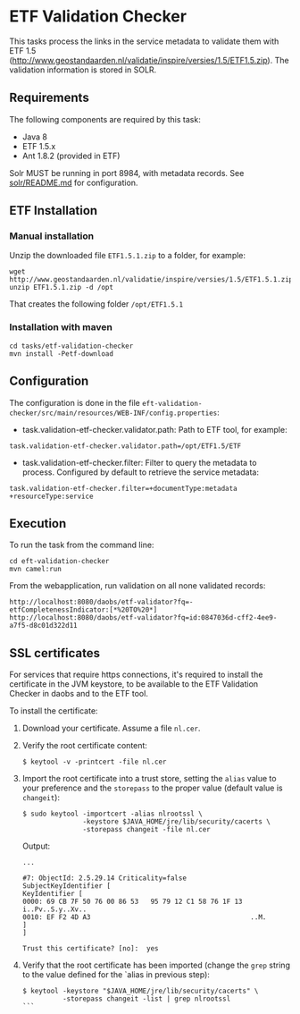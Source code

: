 # ETF Validation Checker

This tasks process the links in the service metadata to validate them with ETF 1.5 (http://www.geostandaarden.nl/validatie/inspire/versies/1.5/ETF1.5.zip). The validation information is stored in SOLR.

## Requirements
The following components are required by this task:

* Java 8
* ETF 1.5.x
* Ant 1.8.2 (provided in ETF)


Solr MUST be running in port 8984, with metadata records. See [solr/README.md](../../solr/README.md) for configuration.

## ETF Installation

### Manual installation

Unzip the downloaded file `ETF1.5.1.zip` to a folder, for example:

```
wget http://www.geostandaarden.nl/validatie/inspire/versies/1.5/ETF1.5.1.zip
unzip ETF1.5.1.zip -d /opt
```
That creates the following folder `/opt/ETF1.5.1`

### Installation with maven

```
cd tasks/etf-validation-checker
mvn install -Petf-download
```


## Configuration
The configuration is done in the file `eft-validation-checker/src/main/resources/WEB-INF/config.properties`:

* task.validation-etf-checker.validator.path: Path to ETF tool, for example:

```
task.validation-etf-checker.validator.path=/opt/ETF1.5/ETF
```

* task.validation-etf-checker.filter: Filter to query the metadata to process. Configured by default to retrieve the service metadata:


```
task.validation-etf-checker.filter=+documentType:metadata +resourceType:service
```

## Execution

To run the task from the command line:

```
cd eft-validation-checker
mvn camel:run
```

From the webapplication, run validation on all none validated records:

```
http://localhost:8080/daobs/etf-validator?fq=-etfCompletenessIndicator:[*%20TO%20*]
http://localhost:8080/daobs/etf-validator?fq=id:0847036d-cff2-4ee9-a7f5-d8c01d322d11
```

## SSL certificates

For services that require https connections, it's required to install the certificate in the JVM keystore, to be 
available to the ETF Validation Checker in daobs and to the ETF tool.

To install the certificate:

1. Download your certificate. Assume a file `nl.cer`.

2. Verify the root certificate content:

    ```
    $ keytool -v -printcert -file nl.cer
    ```

3. Import the root certificate into a trust store, setting the `alias` value to your preference and the `storepass` 
to the proper value (default value is `changeit`):

    ```
    $ sudo keytool -importcert -alias nlrootssl \
                   -keystore $JAVA_HOME/jre/lib/security/cacerts \
                   -storepass changeit -file nl.cer
    ```
    
    Output:
    
    ```
    ...
    
    #7: ObjectId: 2.5.29.14 Criticality=false
    SubjectKeyIdentifier [
    KeyIdentifier [
    0000: 69 CB 7F 50 76 00 86 53   95 79 12 C1 58 76 1F 13  i..Pv..S.y..Xv..
    0010: EF F2 4D A3                                        ..M.
    ]
    ]

    Trust this certificate? [no]:  yes
    ```
    
4. Verify that the root certificate has been imported (change the `grep` string 
to the value defined for the `alias in previous step):

    ````
    $ keytool -keystore "$JAVA_HOME/jre/lib/security/cacerts" \ 
              -storepass changeit -list | grep nlrootssl
    ```
